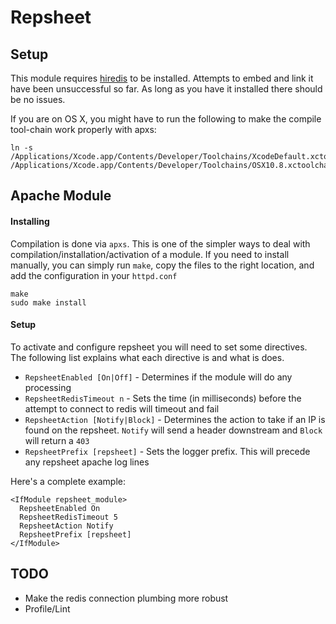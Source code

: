 # Repsheet

## Setup

This module requires [hiredis](https://github.com/redis/hiredis) to be installed. Attempts to embed and link it have been unsuccessful so far. As long as you have it installed there should be no issues.

If you are on OS X, you might have to run the following to make the compile tool-chain work properly with apxs:

```
ln -s /Applications/Xcode.app/Contents/Developer/Toolchains/XcodeDefault.xctoolchain/ /Applications/Xcode.app/Contents/Developer/Toolchains/OSX10.8.xctoolchain
```


## Apache Module

#### Installing

Compilation is done via `apxs`. This is one of the simpler ways to deal with compilation/installation/activation of a module. If you need to install manually, you can simply run `make`, copy the files to the right location, and add the configuration in your `httpd.conf`

```
make
sudo make install
```

#### Setup

To activate and configure repsheet you will need to set some directives. The following list explains what each directive is and what is does.

* `RepsheetEnabled [On|Off]` - Determines if the module will do any processing
* `RepsheetRedisTimeout n` - Sets the time (in milliseconds) before the attempt to connect to redis will timeout and fail
* `RepsheetAction [Notify|Block]` - Determines the action to take if an IP is found on the repsheet. `Notify` will send a header downstream and `Block` will return a `403`
* `RepsheetPrefix [repsheet]` - Sets the logger prefix. This will precede any repsheet apache log lines

Here's a complete example:

```
<IfModule repsheet_module>
  RepsheetEnabled On
  RepsheetRedisTimeout 5
  RepsheetAction Notify
  RepsheetPrefix [repsheet]
</IfModule>
```

## TODO

* Make the redis connection plumbing more robust
* Profile/Lint
